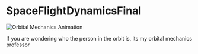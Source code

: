 # SpaceFlightDynamicsFinal

![Orbital Mechanics Animation](Trajectory.gif)

If you are wondering who the person in the orbit is, its my orbital mechanics professor
